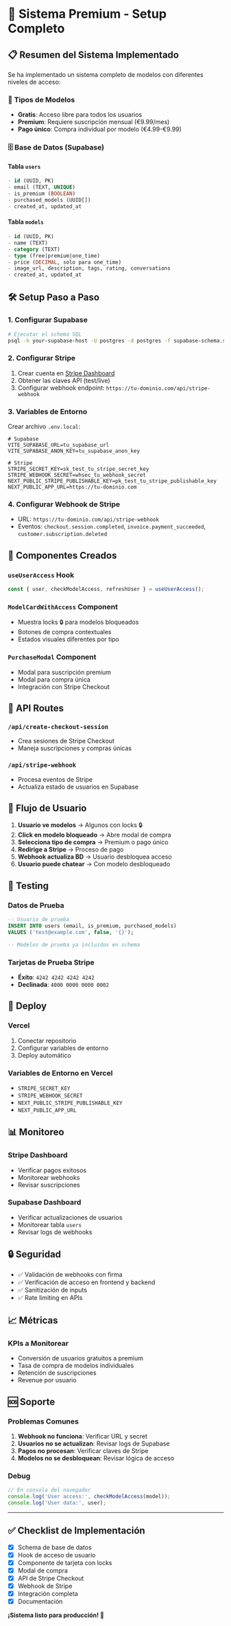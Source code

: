 # 🚀 Sistema Premium - Setup Completo

## 📋 Resumen del Sistema Implementado

Se ha implementado un sistema completo de modelos con diferentes niveles de acceso:

### 🎯 **Tipos de Modelos**
- **Gratis**: Acceso libre para todos los usuarios
- **Premium**: Requiere suscripción mensual (€9.99/mes)
- **Pago único**: Compra individual por modelo (€4.99-€9.99)

### 🗄️ **Base de Datos (Supabase)**

#### Tabla `users`
```sql
- id (UUID, PK)
- email (TEXT, UNIQUE)
- is_premium (BOOLEAN)
- purchased_models (UUID[])
- created_at, updated_at
```

#### Tabla `models`
```sql
- id (UUID, PK)
- name (TEXT)
- category (TEXT)
- type (free|premium|one_time)
- price (DECIMAL, solo para one_time)
- image_url, description, tags, rating, conversations
- created_at, updated_at
```

## 🛠️ **Setup Paso a Paso**

### 1. **Configurar Supabase**
```bash
# Ejecutar el schema SQL
psql -h your-supabase-host -U postgres -d postgres -f supabase-schema.sql
```

### 2. **Configurar Stripe**
1. Crear cuenta en [Stripe Dashboard](https://dashboard.stripe.com)
2. Obtener las claves API (test/live)
3. Configurar webhook endpoint: `https://tu-dominio.com/api/stripe-webhook`

### 3. **Variables de Entorno**
Crear archivo `.env.local`:
```env
# Supabase
VITE_SUPABASE_URL=tu_supabase_url
VITE_SUPABASE_ANON_KEY=tu_supabase_anon_key

# Stripe
STRIPE_SECRET_KEY=sk_test_tu_stripe_secret_key
STRIPE_WEBHOOK_SECRET=whsec_tu_webhook_secret
NEXT_PUBLIC_STRIPE_PUBLISHABLE_KEY=pk_test_tu_stripe_publishable_key
NEXT_PUBLIC_APP_URL=https://tu-dominio.com
```

### 4. **Configurar Webhook de Stripe**
- URL: `https://tu-dominio.com/api/stripe-webhook`
- Eventos: `checkout.session.completed`, `invoice.payment_succeeded`, `customer.subscription.deleted`

## 🎨 **Componentes Creados**

### `useUserAccess` Hook
```typescript
const { user, checkModelAccess, refreshUser } = useUserAccess();
```

### `ModelCardWithAccess` Component
- Muestra locks 🔒 para modelos bloqueados
- Botones de compra contextuales
- Estados visuales diferentes por tipo

### `PurchaseModal` Component
- Modal para suscripción premium
- Modal para compra única
- Integración con Stripe Checkout

## 🔧 **API Routes**

### `/api/create-checkout-session`
- Crea sesiones de Stripe Checkout
- Maneja suscripciones y compras únicas

### `/api/stripe-webhook`
- Procesa eventos de Stripe
- Actualiza estado de usuarios en Supabase

## 🎯 **Flujo de Usuario**

1. **Usuario ve modelos** → Algunos con locks 🔒
2. **Click en modelo bloqueado** → Abre modal de compra
3. **Selecciona tipo de compra** → Premium o pago único
4. **Redirige a Stripe** → Proceso de pago
5. **Webhook actualiza BD** → Usuario desbloquea acceso
6. **Usuario puede chatear** → Con modelo desbloqueado

## 🧪 **Testing**

### Datos de Prueba
```sql
-- Usuario de prueba
INSERT INTO users (email, is_premium, purchased_models) 
VALUES ('test@example.com', false, '{}');

-- Modelos de prueba ya incluidos en schema
```

### Tarjetas de Prueba Stripe
- **Éxito**: `4242 4242 4242 4242`
- **Declinada**: `4000 0000 0000 0002`

## 🚀 **Deploy**

### Vercel
1. Conectar repositorio
2. Configurar variables de entorno
3. Deploy automático

### Variables de Entorno en Vercel
- `STRIPE_SECRET_KEY`
- `STRIPE_WEBHOOK_SECRET`
- `NEXT_PUBLIC_STRIPE_PUBLISHABLE_KEY`
- `NEXT_PUBLIC_APP_URL`

## 📊 **Monitoreo**

### Stripe Dashboard
- Verificar pagos exitosos
- Monitorear webhooks
- Revisar suscripciones

### Supabase Dashboard
- Verificar actualizaciones de usuarios
- Monitorear tabla `users`
- Revisar logs de webhooks

## 🔒 **Seguridad**

- ✅ Validación de webhooks con firma
- ✅ Verificación de acceso en frontend y backend
- ✅ Sanitización de inputs
- ✅ Rate limiting en APIs

## 📈 **Métricas**

### KPIs a Monitorear
- Conversión de usuarios gratuitos a premium
- Tasa de compra de modelos individuales
- Retención de suscripciones
- Revenue por usuario

## 🆘 **Soporte**

### Problemas Comunes
1. **Webhook no funciona**: Verificar URL y secret
2. **Usuarios no se actualizan**: Revisar logs de Supabase
3. **Pagos no procesan**: Verificar claves de Stripe
4. **Modelos no se desbloquean**: Revisar lógica de acceso

### Debug
```typescript
// En consola del navegador
console.log('User access:', checkModelAccess(model));
console.log('User data:', user);
```

---

## ✅ **Checklist de Implementación**

- [x] Schema de base de datos
- [x] Hook de acceso de usuario
- [x] Componente de tarjeta con locks
- [x] Modal de compra
- [x] API de Stripe Checkout
- [x] Webhook de Stripe
- [x] Integración completa
- [x] Documentación

**¡Sistema listo para producción! 🎉**
